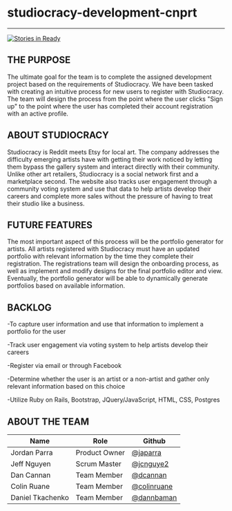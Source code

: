 # studiocracy-development-cnprt
------------------------------

[![Stories in Ready](https://badge.waffle.io/asu-cis440-summer/studiocracy-development-cnprt.png?label=ready&title=Ready)](https://waffle.io/asu-cis440-summer/studiocracy-development-cnprt)

## THE PURPOSE

The ultimate goal for the team is to complete the assigned development project based on the requirements of Studiocracy. We have been tasked with creating an intuitive process for new users to register with Studiocracy. The team will design the process from the point where the user clicks "Sign up" to the point where the user has completed their account registration with an active profile. 

## ABOUT STUDIOCRACY

Studiocracy is Reddit meets Etsy for local art. The company addresses the difficulty emerging artists have with getting their work noticed by letting them bypass the gallery system and interact directly with their community. Unlike other art retailers, Studiocracy is a social network first and a marketplace second. The website also tracks user engagement through a community voting system and use that data to help artists develop their careers and complete more sales without the pressure of having to treat their studio like a business.

## FUTURE FEATURES

The most important aspect of this process will be the portfolio generator for artists. All artists registered with Studiocracy must have an updated portfolio with relevant information by the time they complete their registration. The registrations team will design the onboarding process, as well as implement and modify designs for the final portfolio editor and view. Eventually, the portfolio generator will be able to dynamically generate portfolios based on available information.

## BACKLOG

-To capture user information and use that information to implement a portfolio for the user

-Track user engagement via voting system to help artists develop their careers

-Register via email or through Facebook

-Determine whether the user is an artist or a non-artist and gather only relevant information based on this choice

-Utilize Ruby on Rails, Bootstrap, JQuery/JavaScript, HTML, CSS, Postgres

## ABOUT THE TEAM

| Name | Role | Github |
| ---- | ---- | ------ |
| Jordan Parra | Product Owner | [@japarra](https://github.com/japarra) |
| Jeff Nguyen | Scrum Master | [@jcnguye2](https://github.com/jcnguye2) |
| Dan Cannan | Team Member | [@dcannan](https://github.com/dcannan) |
| Colin Ruane | Team Member | [@colinruane](https://github.com/colinruane) |
| Daniel Tkachenko | Team Member | [@dannbaman](https://github.com/dannbaman) |
